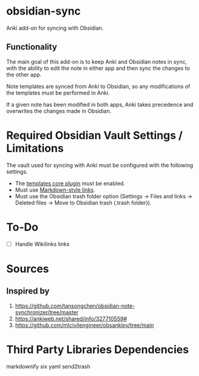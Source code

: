 # obsidian-sync

Anki add-on for syncing with Obsidian.

## Functionality

The main goal of this add-on is to keep Anki and Obsidian notes in sync, with the
ability to edit the note in either app and then sync the changes to the other app.

Note templates are synced from Anki to Obsidian, so any modifications of the templates
must be performed in Anki.

If a given note has been modified in both apps, Anki takes precedence and overwrites
the changes made in Obsidian.

# Required Obsidian Vault Settings / Limitations

The vault used for syncing with Anki must be configured with the following settings.

- The [templates core plugin](https://help.obsidian.md/Plugins/Templates) must be enabled.
- Must use [Markdown-style links](https://help.obsidian.md/Linking+notes+and+files/Internal+links#Supported+formats+for+internal+links).
- Must use the Obsidian trash folder option (Settings -> Files and links -> Deleted files ->
Move to Obsidian trash (.trash folder)).

# To-Do

- [ ] Handle Wikilinks links

# Sources

## Inspired by

1. https://github.com/tansongchen/obsidian-note-synchronizer/tree/master
2. https://ankiweb.net/shared/info/327710559#
3. https://github.com/mlcivilengineer/obsankipy/tree/main

# Third Party Libraries Dependencies

markdownify
six
yaml
send2trash
